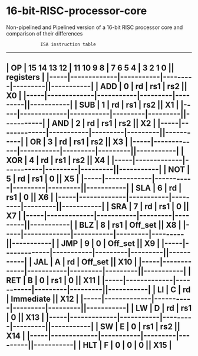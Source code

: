 # 16-bit-RISC-processor-core
Non-pipelined and Pipelined version of a 16-bit RISC processor core and comparison of their differences


                 ISA instruction table
------------------------------------------------------------------
| OP  | 15 14 13 12 | 11 10 9 8 | 7 6 5 4 | 3 2 1 0 || registers |
|-----|-------------|-----------|---------|---------||-----------|
| ADD |      0      |     rd    |   rs1   |   rs2   ||    X0     |
|-----|-------------|-----------|---------|---------||-----------|
| SUB |      1      |     rd    |   rs1   |   rs2   ||    X1     |
|-----|-------------|-----------|---------|---------||-----------|
| AND |      2      |     rd    |   rs1   |   rs2   ||    X2     |
|-----|-------------|-----------|---------|---------||-----------|
| OR  |      3      |     rd    |   rs1   |   rs2   ||    X3     |
|-----|-------------|-----------|---------|---------||-----------|
| XOR |      4      |     rd    |   rs1   |   rs2   ||    X4     |
|-----|-------------|-----------|---------|---------||-----------|
| NOT |      5      |     rd    |   rs1   |    0    ||    X5     |
|-----|-------------|-----------|---------|---------||-----------|
| SLA |      6      |     rd    |   rs1   |    0    ||    X6     |
|-----|-------------|-----------|---------|---------||-----------|
| SRA |      7      |     rd    |   rs1   |    0    ||    X7     |
|-----|-------------|-----------|---------|---------||-----------|
| BLZ |      8      |     rs1   |      Off_set      ||    X8     |
|-----|-------------|-----------|---------|---------||-----------|
| JMP |      9      |     0     |      Off_set      ||    X9     |
|-----|-------------|-----------|---------|---------||-----------|
| JAL |      A      |     rd    |      Off_set      ||    X10    |
|-----|-------------|-----------|---------|---------||-----------|
| RET |      B      |     0     |   rs1   |    0    ||    X11    |
|-----|-------------|-----------|---------|---------||-----------|
| LI  |      C      |     rd    |     Immediate     ||    X12    |
|-----|-------------|-----------|---------|---------||-----------|
| LW  |      D      |     rd    |   rs1   |    0    ||    X13    |
|-----|-------------|-----------|---------|---------||-----------|
| SW  |      E      |     0     |   rs1   |   rs2   ||    X14    |
|-----|-------------|-----------|---------|---------||-----------|
| HLT |      F      |     0     |   0     |    0    ||    X15    |
------------------------------------------------------------------

